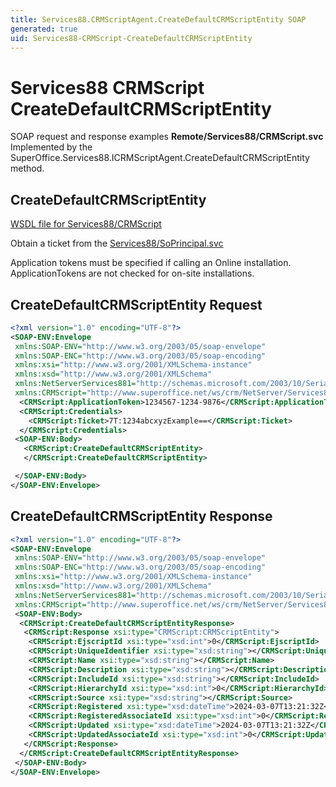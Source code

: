 ```yaml
---
title: Services88.CRMScriptAgent.CreateDefaultCRMScriptEntity SOAP
generated: true
uid: Services88-CRMScript-CreateDefaultCRMScriptEntity
---
```


# Services88 CRMScript CreateDefaultCRMScriptEntity

SOAP request and response examples **Remote/Services88/CRMScript.svc**
Implemented by the <see cref="M:SuperOffice.Services88.ICRMScriptAgent.CreateDefaultCRMScriptEntity">SuperOffice.Services88.ICRMScriptAgent.CreateDefaultCRMScriptEntity</see> method.

## CreateDefaultCRMScriptEntity





[WSDL file for Services88/CRMScript](../Services88-CRMScript.md)

Obtain a ticket from the [Services88/SoPrincipal.svc](../SoPrincipal/index.md)

Application tokens must be specified if calling an Online installation. ApplicationTokens are not checked for on-site installations.

## CreateDefaultCRMScriptEntity Request

```xml
<?xml version="1.0" encoding="UTF-8"?>
<SOAP-ENV:Envelope
 xmlns:SOAP-ENV="http://www.w3.org/2003/05/soap-envelope"
 xmlns:SOAP-ENC="http://www.w3.org/2003/05/soap-encoding"
 xmlns:xsi="http://www.w3.org/2001/XMLSchema-instance"
 xmlns:xsd="http://www.w3.org/2001/XMLSchema"
 xmlns:NetServerServices881="http://schemas.microsoft.com/2003/10/Serialization/"
 xmlns:CRMScript="http://www.superoffice.net/ws/crm/NetServer/Services88">
  <CRMScript:ApplicationToken>1234567-1234-9876</CRMScript:ApplicationToken>
  <CRMScript:Credentials>
    <CRMScript:Ticket>7T:1234abcxyzExample==</CRMScript:Ticket>
  </CRMScript:Credentials>
 <SOAP-ENV:Body>
   <CRMScript:CreateDefaultCRMScriptEntity>
   </CRMScript:CreateDefaultCRMScriptEntity>

 </SOAP-ENV:Body>
</SOAP-ENV:Envelope>

```


## CreateDefaultCRMScriptEntity Response

```xml
<?xml version="1.0" encoding="UTF-8"?>
<SOAP-ENV:Envelope
 xmlns:SOAP-ENV="http://www.w3.org/2003/05/soap-envelope"
 xmlns:SOAP-ENC="http://www.w3.org/2003/05/soap-encoding"
 xmlns:xsi="http://www.w3.org/2001/XMLSchema-instance"
 xmlns:xsd="http://www.w3.org/2001/XMLSchema"
 xmlns:NetServerServices881="http://schemas.microsoft.com/2003/10/Serialization/"
 xmlns:CRMScript="http://www.superoffice.net/ws/crm/NetServer/Services88">
 <SOAP-ENV:Body>
  <CRMScript:CreateDefaultCRMScriptEntityResponse>
   <CRMScript:Response xsi:type="CRMScript:CRMScriptEntity">
    <CRMScript:EjscriptId xsi:type="xsd:int">0</CRMScript:EjscriptId>
    <CRMScript:UniqueIdentifier xsi:type="xsd:string"></CRMScript:UniqueIdentifier>
    <CRMScript:Name xsi:type="xsd:string"></CRMScript:Name>
    <CRMScript:Description xsi:type="xsd:string"></CRMScript:Description>
    <CRMScript:IncludeId xsi:type="xsd:string"></CRMScript:IncludeId>
    <CRMScript:HierarchyId xsi:type="xsd:int">0</CRMScript:HierarchyId>
    <CRMScript:Source xsi:type="xsd:string"></CRMScript:Source>
    <CRMScript:Registered xsi:type="xsd:dateTime">2024-03-07T13:21:32Z</CRMScript:Registered>
    <CRMScript:RegisteredAssociateId xsi:type="xsd:int">0</CRMScript:RegisteredAssociateId>
    <CRMScript:Updated xsi:type="xsd:dateTime">2024-03-07T13:21:32Z</CRMScript:Updated>
    <CRMScript:UpdatedAssociateId xsi:type="xsd:int">0</CRMScript:UpdatedAssociateId>
   </CRMScript:Response>
  </CRMScript:CreateDefaultCRMScriptEntityResponse>
 </SOAP-ENV:Body>
</SOAP-ENV:Envelope>

```

